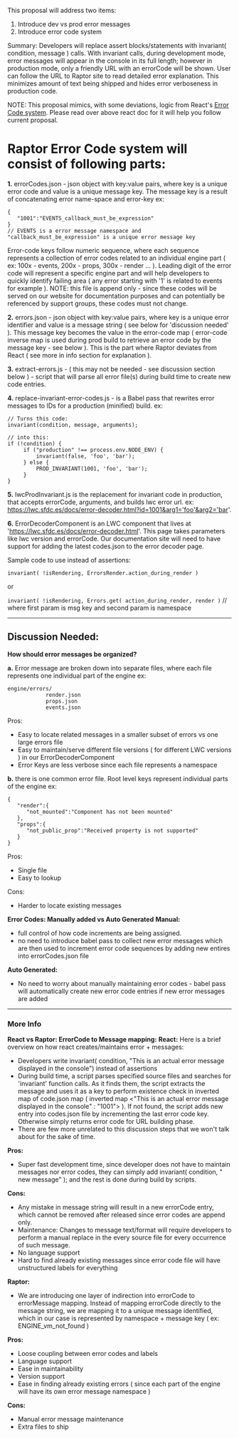This proposal will address two items:
1. Introduce dev vs prod error messages
2. Introduce error code system

Summary:
Developers will replace assert blocks/statements with invariant( condition, message ) calls. With invariant calls, during development mode, error messages will appear in the console in its full length; however in production mode, only a friendly URL with an errorCode will be shown. User can follow the URL to Raptor site to read detailed error explanation. This minimizes amount of text being shipped and hides error verboseness in production code.

NOTE: This proposal mimics, with some deviations, logic from React's [Error Code system](https://reactjs.org/blog/2016/07/11/introducing-reacts-error-code-system.html).
Please read over above react doc for it will help you follow current proposal.


# Raptor Error Code system will consist of following parts:
**1.** errorCodes.json -  json object with key:value pairs, where key is a unique error code and value is a unique message key. The message key is a result of concatenating error name-space and error-key ex:
```
{
   "1001":"EVENTS_callback_must_be_expression"
}
// EVENTS is a error message namespace and "callback_must_be_expression" is a unique error message key
```


Error-code keys follow numeric sequence, where each sequence represents a collection of error codes related to an individual engine part ( ex: 100x - events, 200x - props, 300x - render ... ). Leading digit of the error code will represent a specific engine part and will help developers to quickly identify failing area ( any error starting with '1' is related to events for example ).
NOTE: this file is append only - since these codes will be served on our website for documentation purposes and can potentially be referenced by support groups, these codes must not change.

**2.** errors.json - json object with key:value pairs, where key is a unique error identifier and value is a message string ( see below for 'discussion needed' ). This message key becomes the value in the error-code map ( error-code inverse map is used during prod build to retrieve an error code by the message key - see below ). This is the part where Raptor deviates from React ( see more in info section for explanation ).

**3.** extract-errors.js - ( this may not be needed - see discussion section below ) - script that will parse all error file(s) during build time to create new code entries.

**4.** replace-invariant-error-codes.js - is a Babel pass that rewrites error messages to IDs for a production (minified) build. ex:
```
// Turns this code:
invariant(condition, message, arguments);
```

```
// into this:
if (!condition) {
     if ("production" !== process.env.NODE_ENV) {
         invariant(false, 'foo', 'bar');
     } else {
         PROD_INVARIANT(1001, 'foo', 'bar');
     }
}
```

**5.** lwcProdInvariant.js is the replacement for invariant code in production, that accepts errorCode, arguments, and builds lwc error url. ex: https://lwc.sfdc.es/docs/error-decoder.html?id=1001&arg1='foo'&arg2='bar'.

**6.** ErrorDecoderComponent is an LWC component that lives at 'https://lwc.sfdc.es/docs/error-decoder.html'. This page takes parameters like lwc version and errorCode. Our documentation site will need to have support for adding the latest codes.json to the error decoder page.

Sample code to use instead of assertions:

```invariant( !isRendering, ErrorsRender.action_during_render )```

or

```invariant( !isRendering, Errors.get( action_during_render, render )```
// where first param is msg key and second param is namespace

----------------------------------------------------------------------------------------------------

## Discussion Needed:
**How should error messages be organized?**

**a.** Error message are broken down into separate files, where each file represents one individual part of the engine ex:
```
engine/errors/
            render.json
            props.json
            events.json
```

Pros:
- Easy to locate related messages in a smaller subset of errors vs one large errors file
- Easy to maintain/serve different file versions ( for different LWC versions ) in our ErrorDecoderComponent
- Error Keys are less verbose since each file represents a namespace

**b.** there is one common error file. Root level keys represent individual parts of the engine ex:

```
{
   "render":{
      "not_mounted":"Component has not been mounted"
   },
   "props":{
      "not_public_prop":"Received property is not supported"
   }
}
```

Pros:
- Single file
- Easy to lookup

Cons:
- Harder to locate existing messages


**Error Codes: Manually added vs Auto Generated**
**Manual:**
- full control of how code increments are being assigned.
- no need to introduce babel pass to collect new error messages which are then used to increment error code sequences by adding new entires into errorCodes.json file

**Auto Generated:**
- No need to worry about manually maintaining error codes - babel pass will automatically create new error code entries if new error messages are added

----------------------------------------------------------------------------------------------------

### More Info
**React vs Raptor: ErrorCode to Message mapping:**
**React:**
Here is a brief overview on how react creates/maintains error + messages:
- Developers write invariant( condition, "This is an actual error message displayed in the console") instead of assertions
- During build time, a script parses specified source files and searches for 'invariant' function calls. As it finds them, the script extracts the message and uses it as a key to perform existence check in  inverted map of code.json map ( inverted map <"This is an actual error message displayed in the console" : "1001"> ). If not found, the script adds new entry into codes.json file by incrementing the last error code key. Otherwise simply returns error code for URL building phase.
- There are few more unrelated to this discussion steps that we won't talk about for the sake of time.

**Pros:**
- Super fast development time, since developer does not have to maintain messages nor error codes, they can simply add invariant( condition, " new message" ); and the rest is done during build by scripts.

**Cons:**
- Any mistake in message string will result in a new errorCode entry, which cannot be removed after released since error codes are append only.
- Maintenance: Changes to message text/format will require developers to perform a manual replace in the every source file for every occurrence of such message.
- No language support
- Hard to find already existing messages since error code file will have unstructured labels for everything

**Raptor:**
- We are introducing one layer of indirection into errorCode to errorMessage mapping. Instead of mapping errorCode directly to the message string, we are mapping it to a unique message identified, which in our case is represented by namespace + message key ( ex: ENGINE_vm_not_found )

**Pros:**
- Loose coupling between error codes and labels
- Language support
- Ease in maintainability
- Version support
- Ease in finding already existing errors ( since each part of the engine will have its own error message namespace )

**Cons:**
- Manual error message maintenance
- Extra files to ship

